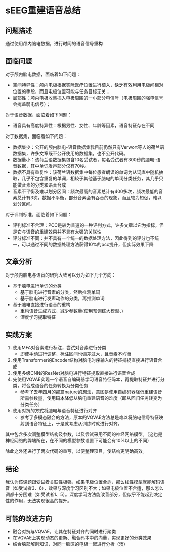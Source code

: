 # sEEG重建语音总结



## 问题描述
通过使用颅内脑电数据，进行时同的语音信号重构


## 面临问题
对于颅内脑电数据，面临着如下问题：
- 空间特异性：颅内电极根据实际医疗位置进行植入，缺乏有效利用电极间相对位置的手段，而且电极位置可能与任务目标无关；
- 局部性：颅内电极收集插入电极周围的一小部分电信号（电极周围的强电信号会掩盖弱电信号）；


对于语音数据，面临着如下问题：
- 语音具有高度特异性：根据男性、女性、年龄等因素，语音特征存在不同


对于数据集，面临着如下问题：
- 数据集少：公开的颅内脑电-语音数据集我目前仍然只有Verwort等人的荷兰语数据集，许多文章既不公开使用的数据集，也不公开代码。
- 数据量小：该荷兰语数据集包含10名受试者，每名受试者有300秒的脑电-语音数据，其中单词发声部分仅有70秒。
- 数据不具有重复性：该荷兰语数据集中每位患者朗读的单词为从词库中随机抽取，几乎不包含重复的单词，相较于其他基于脑电的单词分类任务，其几乎只能做音素的分类和语音合成
- 音素不平衡及难以划分区间：频次最高的音素总计有400多次，频次最低的音素总计有3次，数据不平衡，部分音素会有吞音的现象，而且较为短促，难以划分区间。

对于评判标准，面临着如下问题：
- 评判标准不合理：PCC是较为普遍的一种评判方式，许多文章以它为指标，但是它与语音的重建效果并不具有太强的关联性
- 评分标准不同：并不具有一个统一的数据处理方法，因此得到的评分也不统一，可以通过不同的数据处理方法获得10%的pcc提升，但实际效果下降


## 文章分析
对于颅内脑电与语音的研究大致可以分为如下几个方向：
- 基于脑电进行单词的分类
    - 基于脑电进行音素的分类，然后推测单词
    - 基于脑电进行发声动作的分类，再推测单词
- 基于脑电直接进行语音的重构
    - 重构语音生成方式，减少参数量(使用预训练大模型、)
    - 深度学习提取特征


## 实践方案
1. 使用MFA对音素进行标注，尝试对音素进行分类
    - 即使手动进行调整，标注区间也偏差过大，且音素不均衡
2. 使用Transformer的Encoder结构对脑电时序输入的特征捕捉直接进行语音合成
3. 使用多级CNN的ResNet对脑电进行特征提取直接进行语音合成
4. 先使用VQVAE实现一个语音自编码器学习语音特征码本，再提取特征并进行分类，将合成语音的任务转换为分类任务
    - 参考了去年四月的那篇nature的想法，意图是使用自编码器降低重建语音所需参数量，使用码本降低从脑电重建语音的难度（即从回归任务转变为分类任务）
5. 使用对抗的方式将脑电与语音特征进行对齐
    - 参考了多模态融合的方法，原本的VQVAE方法总是难以将脑电信号特征映射到语音特征上，于是就考虑从训练时就进行对齐。


其中包含多次调整模型结构及参数，以及尝试采用不同的神经网络模型。（这也是神经网络的弊端所在，在不同的模型参数设置下可能会有10%以上的不同）  


除此之外还进行了两次代码的重写，以便整理项目，使结构更明确高效。


## 结论
我认为该课题跟受试者关联性极强，如果电极位置合适，那么线性模型就能解码语音（如受试者3、6），效果与深度学习区别不大；如果电极位置不合适，那么怎么调都十分困难（如受试者1、5）。深度学习方法能改善部分，但似乎不能起到决定性的作用，无法实现很高的提升。


## 可能的改进方向
- 融合对抗与VQVAE，让其在特征对齐的同时进行聚类
- 在VQVAE上实现动态的更新、融合码本中的向量，实现更好的分类效果
- 结合脑部解剖知识，对同一脑区的电极一起进行分析（汤）